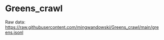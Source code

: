 # Greens_crawl

Raw data: https://raw.githubusercontent.com/mingwandowski/Greens_crawl/main/greens.jsonl
